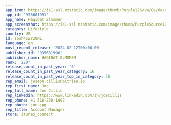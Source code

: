 ```yaml
---
app_icon: https://is1-ssl.mzstatic.com/image/thumb/Purple126/v4/8e/6e/ec/8e6eec39-2b51-b05a-0e81-4150d19f92c0/AppIcon-1x_U007emarketing-0-0-0-7-0-0-85-220-0.png/1024x1024bb.png
app_id: '935681991'
app_name: Haqibat Elmomen
app_screenshot: https://is1-ssl.mzstatic.com/image/thumb/PurpleSource126/v4/6c/c3/88/6cc388b7-6498-a825-54f0-b77d8a203625/793035c6-e62c-43f7-94eb-0ccda532ad3e__U0627_U0644_U0648_U0627_U062c_U0647_U0629.png/1284x2778bb.png
category: Lifestyle
country: US
id: s5sh4S2rZQNL
language: en
most_recent_release: '2024-02-12T00:00:00'
publisher_id: '935681990'
publisher_name: HAQIBAT ELMOMEN
rank: '220'
release_count_in_past_year: '6'
release_count_in_past_year_category: 16
release_count_in_past_year_top_in_category: 36
rep_email: joseph.cillis@bitrise.io
rep_first_name: Joe
rep_full_name: Joe Cillis
rep_linkedin: https://www.linkedin.com/in/joecillis
rep_phone: +1 518-258-1902
rep_photo: joe.jpg
rep_title: Account Manager
store: itunes_connect
---
```

